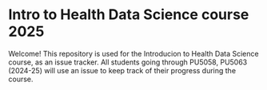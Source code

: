 # Intro to Health Data Science course 2025

Welcome! This repository is used for the Introducion to Health Data Science course, as an issue tracker. All students going through PU5058, PU5063 (2024-25) will use an issue to keep track of their progress during the course.
